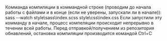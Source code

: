 Комманда компиляции в коммандной строке (проводим до начала работы с файлами и в конце (если не уверены, запускали ли в начале)):
sass --watch style\sass\index.scss style\css\index.css
Если запустили эту комманду в начале, процесс компеляции происходит непрерывно в течении всей работы. Перед отправкой/получением
из репозитория обнавлений, остановка компиляции производится командой Ctrl+C
